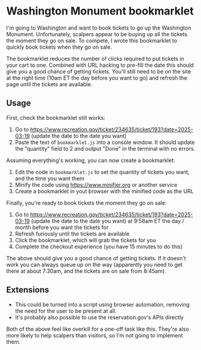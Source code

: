 # Washington Monument bookmarklet

I'm going to Washington and want to book tickets to go up the Washington Monument. Unfortunately, scalpers appear to be buying up all the tickets the moment they go on sale. To compete, I wrote this bookmarklet to quickly book tickets when they go on sale.

The bookmarklet reduces the number of clicks required to put tickets in your cart to one. Combined with URL hacking to pre-fill the date this should give you a good chance of getting tickets. You'll still need to be on the site at the right time (10am ET the day before you want to go) and refresh the page until the tickets are available.

## Usage

First, check the bookmarklet still works:

1. Go to https://www.recreation.gov/ticket/234635/ticket/193?date=2025-03-19 (update the date to the date you want)
1. Paste the text of `bookmarklet.js` into a console window. It should update the "quantity" field to 2 and output "Done" in the terminal with no errors.

Assuming everything's working, you can now create a bookmarklet:

1. Edit the code in `bookmarklet.js` to set the quantity of tickets you want, and the time you want them
1. Minify the code using https://www.minifier.org or another service
1. Create a bookmarklet in yout browser with the minified code as the URL

Finally, you're ready to book tickets the moment they go on sale:

1. Go to https://www.recreation.gov/ticket/234635/ticket/193?date=2025-03-19 (update the date to the date you want) at 9:58am ET the day / month before you want the tickets for
1. Refresh furiously until the tickets are available
1. Click the bookmarklet, which will grab the tickets for you
1. Complete the checkout experience (you have 15 minutes to do this)

The above should give you a good chance of getting tickets. If it doesn't work you can always queue up on the way (apparently you need to get there at about 7:30am, and the tickets are on sale from 8:45am).

## Extensions

- This could be turned into a script using browser automation, removing the need for the user to be present at all.
- It's probably also possible to use the reservation.gov's APIs directly

Both of the above feel like overkill for a one-off task like this. They're also more likely to help scalpers than visitors, so I'm not going to implement them.
